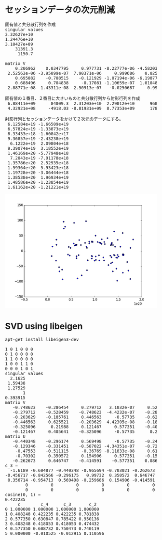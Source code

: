 # セッションデータの次元削減

<pre>
固有値と共分散行列を作成
singular values
3.32627e+10
1.24476e+10
3.10427e+09
    31391.3
     1150.7

matrix V
    0.206962    0.0347795     0.977731 -8.22777e-06 -4.58203e-07
 2.52563e-06 -3.95099e-07  7.90371e-06     0.999686    0.0250687
    0.695082    -0.708515    -0.121929 -1.07194e-06 -6.19877e-09
    0.688496     0.704838     -0.17081 -1.10659e-07  1.01048e-08
 2.88771e-08  1.43311e-08  2.50913e-07   -0.0250687     0.999686
 
固有値の１番目、２番目に大きいものと共分散行列から射影行列を作成
 6.88411e+09      84009.3  2.31203e+10  2.29012e+10      960.529
 4.32921e+08     -4918.03 -8.81931e+09  8.77353e+09      178.387

射影行列とセッションデータをかけて２次元のデータにする。
 6.12584e+19 -1.66509e+19
 6.57824e+19 -1.33873e+19
 8.33433e+18 -1.60842e+17
 9.36857e+19 -2.43238e+19
  6.1222e+19  2.09804e+18
 9.39074e+19  3.18552e+19
 1.46169e+20 -5.77948e+18
  7.2043e+19 -7.91178e+18
 1.35786e+20  2.52935e+18
 1.59364e+20  5.93423e+18
 1.19728e+20 -3.06444e+18
 1.38538e+20  1.96934e+19
 1.48586e+20 -1.23854e+19
 1.61162e+20 -1.21221e+19
</pre>

<img src="PCA.png">

# SVD using libeigen

<pre>
apt-get install libeigen3-dev

1 0 1 0 0 0
0 1 0 0 0 0
1 1 0 0 0 0
1 0 0 1 1 0
0 0 0 1 0 1
singular values
  2.1625
 1.59438
 1.27529
       1
0.393915
matrix V
   -0.748623    -0.286454     0.279712   3.1032e-07     0.528459 -7.05131e-08
   -0.279712    -0.528459    -0.748623  -4.4232e-07    -0.286454  5.28871e-08
   -0.203629    -0.185761     0.446563     -0.57735    -0.625521  2.98023e-08
   -0.446563     0.625521    -0.203629  4.42305e-08    -0.185761     -0.57735
   -0.325096      0.21988     0.121467     0.577351    -0.405641      0.57735
   -0.121467     0.405641    -0.325096     -0.57735      0.21988      0.57735
matrix U
   -0.440348    -0.296174     0.569498     -0.57735    -0.246402
   -0.129346    -0.331451    -0.587022 -4.34351e-07    -0.727197
    -0.47553    -0.511115     -0.36769 -8.11833e-08     0.614359
    -0.70302     0.350572     0.154906     0.577351    -0.159788
   -0.262673     0.646747    -0.414591    -0.577351    0.0866141
c_3 = 
  -1.6189 -0.604877 -0.440348 -0.965694 -0.703021 -0.262673
-0.456717 -0.842566 -0.296175   0.99732  0.350572  0.646747
 0.356714 -0.954713  0.569498 -0.259686  0.154906 -0.414591
        0         0         0         0         0         0
        0         0         0         0         0         0
cosine(0, 1) = 
0.422235
     c        c_4      c_3       c_2 
0 1.000000 1.000000 1.000000 1.000000
1 0.408248 0.422235 0.422235 0.781838
2 0.577350 0.630847 0.785422 0.950136
3 0.408248 0.418053 0.418053 0.474432
4 0.577350 0.608732 0.750473 0.740119
5 0.000000 -0.010525 -0.012915 0.110596

</pre>
